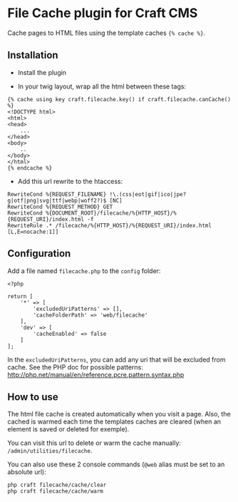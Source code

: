 # File Cache plugin for Craft CMS

Cache pages to HTML files using the template caches `{% cache %}`.

## Installation

- Install the plugin

- In your twig layout, wrap all the html between these tags:

```
{% cache using key craft.filecache.key() if craft.filecache.canCache() %}
<!DOCTYPE html>
<html>
<head>
    ...
</head>
<body>
    ..
</body>
</html>
{% endcache %}
```

- Add this url rewrite to the htaccess:

```
RewriteCond %{REQUEST_FILENAME} !\.(css|eot|gif|ico|jpe?g|otf|png|svg|ttf|webp|woff2?)$ [NC]
RewriteCond %{REQUEST_METHOD} GET
RewriteCond %{DOCUMENT_ROOT}/filecache/%{HTTP_HOST}/%{REQUEST_URI}/index.html -f
RewriteRule .* /filecache/%{HTTP_HOST}/%{REQUEST_URI}/index.html [L,E=nocache:1]]
```

## Configuration

Add a file named `filecache.php` to the `config` folder:

```
<?php

return [
	'*' => [
		'excludedUriPatterns' => [],
		'cacheFolderPath' => 'web/filecache'
	],
	'dev' => [
		'cacheEnabled' => false
	]
];

```

In the `excludedUriPatterns`, you can add any uri that will be excluded from cache. See the PHP doc for possible patterns: http://php.net/manual/en/reference.pcre.pattern.syntax.php

## How to use

The html file cache is created automatically when you visit a page. Also, the cached is warmed each time the templates caches are cleared (when an element is saved or deleted for exemple). 

You can visit this url to delete or warm the cache manually: `/admin/utilities/filecache`.

You can also use these 2 console commands (`@web` alias must be set to an absolute url):
```
php craft filecache/cache/clear
php craft filecache/cache/warm
```